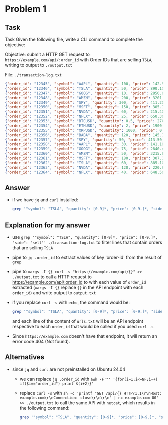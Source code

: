 # Problem 1

## Task

Task
Given the following file, write a CLI command to complete the objective:

Objective: submit a HTTP GET request to ```https://example.com/api/:order_id``` with Order IDs that are selling ```TSLA```, writing to output to ```./output.txt```

File: ```./transaction-log.txt```

```json
{"order_id": "12345", "symbol": "AAPL", "quantity": 100, "price": 142.50, "side": "buy", "timestamp": "2025-02-18T09:15:30Z"}
{"order_id": "12346", "symbol": "TSLA", "quantity": 50, "price": 890.15, "side": "sell", "timestamp": "2025-02-18T09:16:10Z"}
{"order_id": "12347", "symbol": "GOOG", "quantity": 10, "price": 2850.60, "side": "buy", "timestamp": "2025-02-18T09:17:20Z"}
{"order_id": "12348", "symbol": "AMZN", "quantity": 200, "price": 3201.45, "side": "sell", "timestamp": "2025-02-18T09:18:05Z"}
{"order_id": "12349", "symbol": "SPY", "quantity": 300, "price": 411.20, "side": "buy", "timestamp": "2025-02-18T09:19:15Z"}
{"order_id": "12350", "symbol": "MSFT", "quantity": 150, "price": 305.75, "side": "sell", "timestamp": "2025-02-18T09:20:00Z"}
{"order_id": "12351", "symbol": "NVDA", "quantity": 60, "price": 215.40, "side": "buy", "timestamp": "2025-02-18T09:20:45Z"}
{"order_id": "12352", "symbol": "NFLX", "quantity": 25, "price": 650.30, "side": "sell", "timestamp": "2025-02-18T09:21:25Z"}
{"order_id": "12353", "symbol": "BTCUSD", "quantity": 0.5, "price": 27000.00, "side": "buy", "timestamp": "2025-02-18T09:22:10Z"}
{"order_id": "12354", "symbol": "ETHUSD", "quantity": 2, "price": 1900.30, "side": "sell", "timestamp": "2025-02-18T09:23:00Z"}
{"order_id": "12355", "symbol": "XRPUSD", "quantity": 1000, "price": 0.85, "side": "buy", "timestamp": "2025-02-18T09:23:40Z"}
{"order_id": "12356", "symbol": "BABA", "quantity": 120, "price": 145.75, "side": "sell", "timestamp": "2025-02-18T09:24:25Z"}
{"order_id": "12357", "symbol": "SPY", "quantity": 50, "price": 413.50, "side": "buy", "timestamp": "2025-02-18T09:25:15Z"}
{"order_id": "12358", "symbol": "AAPL", "quantity": 30, "price": 141.10, "side": "sell", "timestamp": "2025-02-18T09:26:00Z"}
{"order_id": "12359", "symbol": "GOOG", "quantity": 75, "price": 2840.40, "side": "buy", "timestamp": "2025-02-18T09:26:45Z"}
{"order_id": "12360", "symbol": "AMZN", "quantity": 50, "price": 3215.60, "side": "sell", "timestamp": "2025-02-18T09:27:30Z"}
{"order_id": "12361", "symbol": "MSFT", "quantity": 180, "price": 307.10, "side": "buy", "timestamp": "2025-02-18T09:28:05Z"}
{"order_id": "12362", "symbol": "TSLA", "quantity": 60, "price": 885.10, "side": "sell", "timestamp": "2025-02-18T09:28:50Z"}
{"order_id": "12363", "symbol": "NVDA", "quantity": 120, "price": 220.80, "side": "buy", "timestamp": "2025-02-18T09:29:30Z"}
{"order_id": "12364", "symbol": "NFLX", "quantity": 40, "price": 648.50, "side": "sell", "timestamp": "2025-02-18T09:30:00Z"}
```

## Answer

- if we have ```jq``` and ```curl``` installed:

  ```bash
  grep '"symbol": "TSLA", "quantity": [0-9]*, "price": [0-9.]*, "side": "sell"' ./transaction-log.txt | jq -r '.order_id' | xargs -I {} curl -s "https://example.com/api/{}" >> ./output.txt
  ```

## Explanation for my answer

- use ```grep '"symbol": "TSLA", "quantity": [0-9]*, "price": [0-9.]*, "side": "sell"' ./transaction-log.txt``` to filter lines that contain orders that are selling ```TSLA```
- pipe to ```jq .order_id``` to extract values of key 'order-id' from the result of ```grep```
- pipe to ```xargs -I {} curl -s "https://example.com/api/{}" >> ./output.txt``` to call a HTTP request to <https://example.com/api/:order_id> to with each value of ```order_id``` extracted (```xargs -I {}``` replace ```{}``` in the API endpoint with each ```order_id```) and write output to ```output.txt```
- if you replace ```curl -s``` with ```echo```, the command would be:

  ```bash
  grep '"symbol": "TSLA", "quantity": [0-9]*, "price": [0-9.]*, "side": "sell"' ./transaction-log.txt | jq .order_id | xargs -I {} echo "https://example.com/api/{}" >> ./urls.txt
  ```

  and each line of the content of ```urls.txt``` will be an API endpoint respective to each ```order_id``` that would be called if you used ```curl -s```

- Since ```https://example.com``` doesn't have that endpoint, it will return an error code 404 (Not found).

## Alternatives

- since ```jq``` and ```curl``` are not preinstalled on Ubuntu 24.04

  - we can replace ```jq .order_id``` with ```awk -F'"' '{for(i=1;i<=NF;i++) if($i=="order_id") print $(i+2)}'```
  - replace ```curl -s``` with ```sh -c 'printf "GET /api/{} HTTP/1.1\r\nHost: example.com\r\nConnection: close\r\n\r\n" | nc example.com 80' >> ./output.txt``` to call the same API with ```netcat```, which results in the following command:

    ```bash
    grep '"symbol": "TSLA", "quantity": [0-9]*, "price": [0-9.]*, "side": "sell"' ./transaction-log.txt | awk -F'"' '{for(i=1;i<=NF;i++) if($i=="order_id") print $(i+2)}' | xargs -I {} sh -c 'printf "GET /api/{} HTTP/1.1\r\nHost: example.com\r\nConnection: close\r\n\r\n" | nc example.com 80' >> ./output.txt
    ```

